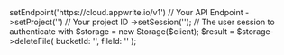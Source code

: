 <?php

use Appwrite\Client;
use Appwrite\Services\Storage;

$client = (new Client())
    ->setEndpoint('https://cloud.appwrite.io/v1') // Your API Endpoint
    ->setProject('<YOUR_PROJECT_ID>') // Your project ID
    ->setSession(''); // The user session to authenticate with

$storage = new Storage($client);

$result = $storage->deleteFile(
    bucketId: '<BUCKET_ID>',
    fileId: '<FILE_ID>'
);